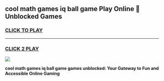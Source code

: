 
## cool math games iq ball game Play Online 👋 Unblocked Games
<h3>
<a href="https://news.freeplayer.one?title=cool_math_games_iq_ball_game&ref=17CMG">CLICK TO PLAY</a></h3>
<hr>

<h3>
<a href="https://news.freeplayer.one?title=cool_math_games_iq_ball_game&ref=17CMG">CLICK 2 PLAY</a>
  
</h3>

<a href="https://news.freeplayer.one?title=cool_math_games_iq_ball_game&ref=17CMG/"><img src="https://clearcache.store/games.png"></a>


**cool math games iq ball game games unblocked: Your Gateway to Fun and Accessible Online Gaming**
